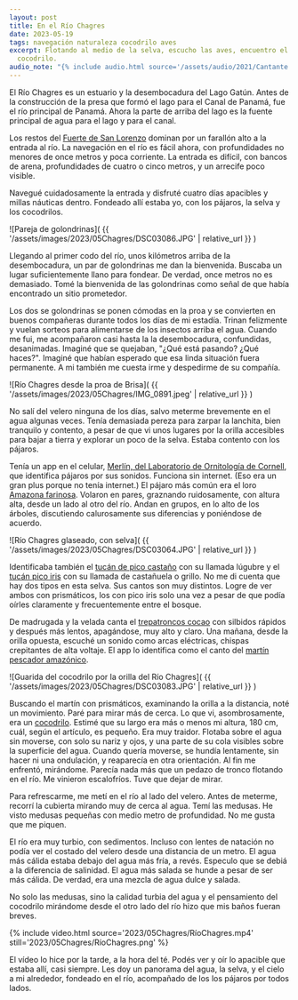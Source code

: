 ```yaml
---
layout: post
title: En el Río Chagres
date: 2023-05-19
tags: navegación naturaleza cocodrilo aves
excerpt: Flotando al medio de la selva, escucho las aves, encuentro el
  cocodrilo.
audio_note: "{% include audio.html source='/assets/audio/2021/Cantante.m4a' %}"
---
```


El Río Chagres es un estuario y la desembocadura del Lago Gatún. Antes de la
construcción de la presa que formó el lago para el Canal de Panamá, fue el
río principal de Panamá. Ahora la parte de arriba del lago es la fuente
principal de agua para el lago y para el canal.

Los restos del [Fuerte de San Lorenzo][fuerte] dominan por un
farallón alto a la entrada al río. La navegación en el río es fácil ahora, con
profundidades no menores de once metros y poca corriente. La entrada es
difícil, con bancos de arena, profundidades de cuatro o cinco metros, y
un arrecife poco visible.

[fuerte]: https://es.wikipedia.org/wiki/Fuerte_de_San_Lorenzo

Navegué cuidadosamente la entrada y disfruté cuatro días apacibles y
millas náuticas dentro. Fondeado allí estaba yo, con los pájaros, la selva y
los cocodrilos.

![Pareja de golondrinas](
  {{ '/assets/images/2023/05Chagres/DSC03086.JPG' | relative_url }}
)

Llegando al primer codo del río, unos kilómetros arriba de la desembocadura,
un par de golondrinas me dan la bienvenida. Buscaba un lugar
suficientemente llano para fondear. De verdad, once metros no es demasiado.
Tomé la bienvenida de las golondrinas como señal de que había encontrado un
sitio prometedor.

Los dos se golondrinas se ponen cómodas en la proa y se convierten en buenos
compañeras durante todos los días de mi estadía. Trinan felizmente y vuelan
sorteos para alimentarse de
los insectos arriba el agua. Cuando me fui, me acompañaron casi hasta la
la desembocadura, confundidas, desanimadas. Imaginé que se quejaban, "¿Qué está
pasando? ¿Qué haces?". Imaginé que habían esperado que esa linda situación fuera
permanente. A mi también me cuesta irme y despedirme de su compañía.

![Río Chagres desde la proa de Brisa](
  {{ '/assets/images/2023/05Chagres/IMG_0891.jpeg' | relative_url }}
)

No salí del velero ninguna de los días, salvo meterme brevemente
en el agua algunas veces. Tenía demasiada pereza para zarpar la lanchita, bien
tranquilo y contento, a pesar de que vi unos lugares por la orilla
accesibles para bajar a tierra y explorar un poco de la selva. Estaba
contento con los pájaros.

Tenía un app en el celular, [Merlín, del Laboratorio de Ornitología de
Cornell][merlin], que identifica pájaros por sus sonidos. Funciona sin internet.
(Eso era un gran plus porque no tenía internet.) El pájaro más común era
el loro [Amazona farinosa][loro]. Volaron en pares, graznando ruidosamente, con
altura alta, desde un lado al otro del río.
Andan en grupos, en lo alto de los árboles, discutiendo calurosamente
sus diferencias y poniéndose de acuerdo.

[loro]: https://es.wikipedia.org/wiki/Amazona_farinosa
[merlin]: https://www.allaboutbirds.org/guide/merlin/id

![Río Chagres glaseado, con selva](
  {{ '/assets/images/2023/05Chagres/DSC03064.JPG' | relative_url }}
)

Identificaba también el [tucán de pico castaño][castaño] con su llamada
lúgubre y el [tucán pico iris][iris] con su llamada de castañuela o grillo.
No me di cuenta que hay dos tipos en esta selva. Sus cantos son muy distintos.
Logre de ver ambos con prismáticos, los con pico iris solo una vez a pesar
de que podía oírles claramente y frecuentemente entre el bosque.

De madrugada y la velada canta el [trepatroncos cocao][trepa] con
silbidos rápidos y después más lentos, apagándose, muy alto y claro.
Una mañana, desde la orilla opuesta, escuché un sonido como arcas eléctricas,
chispas crepitantes de alta voltaje. El app lo identifica como el canto
del [martín pescador amazónico][martín].

[castaño]: https://es.wikipedia.org/wiki/Ramphastos_swainsonii
[iris]: https://es.wikipedia.org/wiki/Ramphastos_sulfuratus
[trepa]: https://es.wikipedia.org/wiki/Xiphorhynchus_susurrans
[martín]: https://es.wikipedia.org/wiki/Chloroceryle_amazona

![Guarida del cocodrilo por la orilla del Río Chagres](
  {{ '/assets/images/2023/05Chagres/DSC03083.JPG' | relative_url }}
)

Buscando el martín con prismáticos, examinando la orilla a la distancia, noté
un movimiento. Paré para mirar más de cerca. Lo que vi, asombrosamente,
era un [cocodrilo][coco]. Estimé que su largo era más o menos mi altura, 180
cm, cuál, según el artículo, es pequeño. Era muy traidor. Flotaba sobre el agua
sin moverse, con solo su nariz y ojos, y una parte de su cola visibles sobre la
superficie del agua. Cuando quería moverse, se hundía lentamente, sin hacer ni una
ondulación, y reaparecía en otra orientación. Al fin me enfrentó, mirándome. Parecía
nada más que un pedazo de tronco flotando en el río. Me vinieron escalofríos.
Tuve que dejar de mirar.

[coco]: https://es.wikipedia.org/wiki/Crocodylus_acutus

Para refrescarme, me metí en el río al lado del velero. Antes de meterme,
recorrí la cubierta mirando muy de cerca al agua. Temí las medusas. He visto
medusas pequeñas con medio metro de profundidad. No me gusta que me piquen.

El río era muy turbio, con sedimentos. Incluso con lentes de
natación no podía ver el costado del velero desde una distancia de un metro.  El
agua más cálida estaba debajo del agua más fría, a revés. Especulo que se
debiá a la diferencia de salinidad. El agua más salada se hunde a pesar de ser
más cálida.  De verdad, era una mezcla de agua dulce y salada.

No solo las medusas, sino la calidad turbia del agua y el pensamiento del
cocodrilo mirándome desde el otro lado del río hizo que mis baños fueran
breves.

{% include video.html
  source='2023/05Chagres/RíoChagres.mp4'
  still='2023/05Chagres/RíoChagres.png'
%}

El vídeo lo hice por la tarde, a la hora del té. Podés ver y oír lo apacible
que estaba allí, casi siempre. Les doy un panorama del agua, la selva, y el cielo
a mi alrededor, fondeado en el río, acompañado de los los
pájaros por todos lados.


